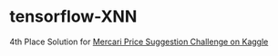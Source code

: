 # tensorflow-XNN

4th Place Solution for [Mercari Price Suggestion Challenge on Kaggle](https://www.kaggle.com/c/mercari-price-suggestion-challenge)

##
